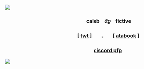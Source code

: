 ![](https://files.catbox.moe/ha5c8b.webp)
### 　　　　　　　　　　　　　　　　caleb　𝜗𝜚　fictive
### 　　　　　　　　　　　　　　 [ [twt](https://x.com/ihflulz) ]　　⨾　　[ [atabook](https://caleb244.atabook.org/) ]
### 　　　　　　　　　　　　　　　 　　 [discord pfp](https://guns.lol/xx4ce0fspadezxx)
![](https://files.catbox.moe/nzyd4g.webp)
